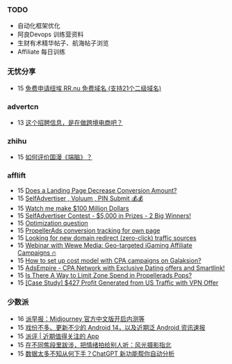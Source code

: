 ### TODO
-  自动化框架优化
-  阿良Devops 训练营资料
-  生财有术精华帖子、航海帖子浏览
-  Affiliate 每日训练

### 无忧分享
<!-- ruyo:START -->
-  15 [免费申请纽埃 RR.nu 免费域名 &lpar;支持21个二级域名&rpar;](https://51.ruyo.net/18379.html)<!-- ruyo:END -->

### advertcn
<!-- advertcn:START -->
-  13 [这个招聘信息，是在做跨境电商吧？](https://www.advertcn.com/forum.php?mod=viewthread&tid=110356)<!-- advertcn:END -->

### zhihu
<!-- zhihu:START -->
-  15 [如何评价国漫《端脑》？](http://www.zhihu.com/question/26912084/answer/3028389417?utm_campaign=rss&utm_medium=rss&utm_source=rss&utm_content=title)<!-- zhihu:END -->

### afflift
<!-- afflift:START -->
-  15 [Does a Landing Page Decrease Conversion Amount?](https://afflift.com/f/threads/does-a-landing-page-decrease-conversion-amount.10912/)
-  15 [SelfAdvertiser , Voluum , PIN Submit 💰💰](https://afflift.com/f/threads/selfadvertiser-voluum-pin-submit-%F0%9F%92%B0%F0%9F%92%B0.10690/)
-  15 [Watch me make $100 Million Dollars](https://afflift.com/f/threads/watch-me-make-100-million-dollars.10915/)
-  15 [SelfAdvertiser Contest - $5,000 in Prizes - 2 Big Winners!](https://afflift.com/f/threads/selfadvertiser-contest-5-000-in-prizes-2-big-winners.10651/)
-  15 [Optimization question](https://afflift.com/f/threads/optimization-question.10747/)
-  15 [PropellerAds conversion tracking for own page](https://afflift.com/f/threads/propellerads-conversion-tracking-for-own-page.10939/)
-  15 [Looking for new domain redirect &lpar;zero-click&rpar; traffic sources](https://afflift.com/f/threads/looking-for-new-domain-redirect-zero-click-traffic-sources.10938/)
-  15 [Webinar with Wewe Media: Geo-targeted iGaming Affiliate Campaigns 🔥](https://afflift.com/f/threads/webinar-with-wewe-media-geo-targeted-igaming-affiliate-campaigns-%F0%9F%94%A5.10926/)
-  15 [How to set up cost model with CPA campaigns on Galaksion?](https://afflift.com/f/threads/how-to-set-up-cost-model-with-cpa-campaigns-on-galaksion.10933/)
-  15 [AdsEmpire - CPA Network with Exclusive Dating offers and Smartlink!](https://afflift.com/f/threads/adsempire-cpa-network-with-exclusive-dating-offers-and-smartlink.6820/)
-  15 [Is There A Way to Limit Zone Spend in Propellerads Pops?](https://afflift.com/f/threads/is-there-a-way-to-limit-zone-spend-in-propellerads-pops.10930/)
-  15 [[Case Study] $427 Profit Generated from US Traffic with VPN Offer](https://afflift.com/f/threads/case-study-427-profit-generated-from-us-traffic-with-vpn-offer.10937/)<!-- afflift:END -->

### 少数派
<!-- sspai:START -->
-  16 [派早报：Midjourney 官方中文版开启内测等](https://sspai.com/post/79825)
-  15 [戏份不多、更新不少的 Android 14，以及近期泛 Android 资讯速报](https://sspai.com/prime/story/zouzhe-230515)
-  15 [派评 | 近期值得关注的 App](https://sspai.com/post/79821)
-  15 [在不同焦段里跋涉，把情绪拍给别人听：风光摄影指北](https://sspai.com/post/79795)
-  15 [数据太多不知从何下手？ChatGPT 新功能帮你自动分析](https://sspai.com/post/79800)<!-- sspai:END -->
